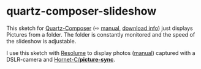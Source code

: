 # quartz-composer-slideshow
This sketch for [Quartz-Composer](https://en.wikipedia.org/wiki/Quartz_Composer) (⇨ [manual](https://developer.apple.com/library/content/documentation/GraphicsImaging/Conceptual/QuartzComposerUserGuide/qc_intro/qc_intro.html), [download info](http://artandtech.aalto.fi/?page_id=1368)) just displays Pictures from a folder. The folder is constantly monitored and the speed of the slideshow is adjustable.

I use this sketch with [Resolume](https://resolume.com) to display photos ([manual](https://resolume.com/manual/en/r5/qc)) captured with a DSLR-camera and [Hornet-C/**picture-sync**](https://github.com/Hornet-C/picture-sync).
